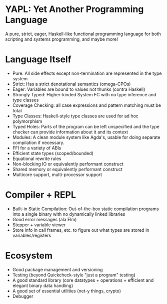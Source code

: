 # YAPL: Yet Another Programming Language

A pure, strict, eager, Haskell-like functional programming language for both scripting and systems programming, and maybe more!

# Language Itself

- Pure: All side effects except non-termination are represented in the type system
- Strict: Has a strict denotational semantics (omega-CPOs)
- Eager: Variables are bound to values not thunks (contra Haskell)
- Strongly Typed: Higher-kinded System FC with no type inference and type classes
- Coverage Checking: all case expressions and pattern matching must be total
- Type Classes: Haskell-style type classes are used for ad hoc polymorphism
- Typed Holes: Parts of the program can be left unspecified and the type checker can provide information about it and its context
- Modules: A clean module system like Agda's, usable for doing separate compilation if necessary.
- FFI for a variety of ABIs
- Efficient state types (scoped/bounded)
- Equational rewrite rules
- Non-blocking IO or equivalently performant construct
- Shared memory or equivalently performant construct
- Multicore support, multi-processor support

# Compiler + REPL

- Built-in Static Compilation: Out-of-the-box static compilation programs into a single binary with no dynamically linked libraries
- Good error messages (ala Elm)
- Stepper + variable viewer
- Store info in call frames, etc. to figure out what types are stored in variables/registers

# Ecosystem

- Good package management and versioning
- Testing (beyond Quickcheck-style "just a program" testing)
- A good standard library (core datatypes + operations + efficient and elegant binary data handling)
- A good set of essential utilities (net-y things, crypto)
- Debugger
